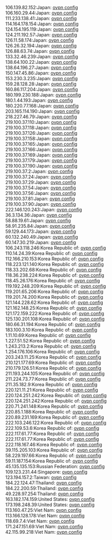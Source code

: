 106.139.82.152:Japan: [ovpn config](vpn/106_139_82_152.ovpn)  
106.160.29.44:Japan: [ovpn config](vpn/106_160_29_44.ovpn)  
111.233.138.41:Japan: [ovpn config](vpn/111_233_138_41.ovpn)  
114.164.178.154:Japan: [ovpn config](vpn/114_164_178_154.ovpn)  
124.154.195.119:Japan: [ovpn config](vpn/124_154_195_119.ovpn)  
124.211.192.57:Japan: [ovpn config](vpn/124_211_192_57.ovpn)  
126.11.58.174:Japan: [ovpn config](vpn/126_11_58_174.ovpn)  
126.26.32.194:Japan: [ovpn config](vpn/126_26_32_194.ovpn)  
126.88.63.74:Japan: [ovpn config](vpn/126_88_63_74.ovpn)  
133.32.46.239:Japan: [ovpn config](vpn/133_32_46_239.ovpn)  
138.64.100.22:Japan: [ovpn config](vpn/138_64_100_22.ovpn)  
138.64.196.27:Japan: [ovpn config](vpn/138_64_196_27.ovpn)  
150.147.45.86:Japan: [ovpn config](vpn/150_147_45_86.ovpn)  
153.230.3.235:Japan: [ovpn config](vpn/153_230_3_235.ovpn)  
159.28.128.28:Japan: [ovpn config](vpn/159_28_128_28.ovpn)  
160.86.117.204:Japan: [ovpn config](vpn/160_86_117_204.ovpn)  
180.199.230.188:Japan: [ovpn config](vpn/180_199_230_188.ovpn)  
180.1.44.193:Japan: [ovpn config](vpn/180_1_44_193.ovpn)  
180.220.77.168:Japan: [ovpn config](vpn/180_220_77_168.ovpn)  
203.165.114.190:Japan: [ovpn config](vpn/203_165_114_190.ovpn)  
218.227.46.79:Japan: [ovpn config](vpn/218_227_46_79.ovpn)  
219.100.37.110:Japan: [ovpn config](vpn/219_100_37_110.ovpn)  
219.100.37.118:Japan: [ovpn config](vpn/219_100_37_118.ovpn)  
219.100.37.126:Japan: [ovpn config](vpn/219_100_37_126.ovpn)  
219.100.37.158:Japan: [ovpn config](vpn/219_100_37_158.ovpn)  
219.100.37.165:Japan: [ovpn config](vpn/219_100_37_165.ovpn)  
219.100.37.166:Japan: [ovpn config](vpn/219_100_37_166.ovpn)  
219.100.37.169:Japan: [ovpn config](vpn/219_100_37_169.ovpn)  
219.100.37.179:Japan: [ovpn config](vpn/219_100_37_179.ovpn)  
219.100.37.190:Japan: [ovpn config](vpn/219_100_37_190.ovpn)  
219.100.37.2:Japan: [ovpn config](vpn/219_100_37_2.ovpn)  
219.100.37.24:Japan: [ovpn config](vpn/219_100_37_24.ovpn)  
219.100.37.29:Japan: [ovpn config](vpn/219_100_37_29.ovpn)  
219.100.37.54:Japan: [ovpn config](vpn/219_100_37_54.ovpn)  
219.100.37.56:Japan: [ovpn config](vpn/219_100_37_56.ovpn)  
219.100.37.81:Japan: [ovpn config](vpn/219_100_37_81.ovpn)  
219.100.37.90:Japan: [ovpn config](vpn/219_100_37_90.ovpn)  
222.146.120.243:Japan: [ovpn config](vpn/222_146_120_243.ovpn)  
36.3.134.36:Japan: [ovpn config](vpn/36_3_134_36.ovpn)  
58.88.19.61:Japan: [ovpn config](vpn/58_88_19_61.ovpn)  
58.91.235.84:Japan: [ovpn config](vpn/58_91_235_84.ovpn)  
59.129.44.173:Japan: [ovpn config](vpn/59_129_44_173.ovpn)  
60.132.240.49:Japan: [ovpn config](vpn/60_132_240_49.ovpn)  
60.147.30.219:Japan: [ovpn config](vpn/60_147_30_219.ovpn)  
106.243.118.246:Korea Republic of: [ovpn config](vpn/106_243_118_246.ovpn)  
110.14.24.39:Korea Republic of: [ovpn config](vpn/110_14_24_39.ovpn)  
112.166.210.153:Korea Republic of: [ovpn config](vpn/112_166_210_153.ovpn)  
118.223.121.140:Korea Republic of: [ovpn config](vpn/118_223_121_140.ovpn)  
118.33.202.68:Korea Republic of: [ovpn config](vpn/118_33_202_68.ovpn)  
118.36.238.224:Korea Republic of: [ovpn config](vpn/118_36_238_224.ovpn)  
118.45.26.176:Korea Republic of: [ovpn config](vpn/118_45_26_176.ovpn)  
119.192.248.209:Korea Republic of: [ovpn config](vpn/119_192_248_209.ovpn)  
119.201.65.206:Korea Republic of: [ovpn config](vpn/119_201_65_206.ovpn)  
119.201.74.200:Korea Republic of: [ovpn config](vpn/119_201_74_200.ovpn)  
121.144.228.62:Korea Republic of: [ovpn config](vpn/121_144_228_62.ovpn)  
121.162.148.25:Korea Republic of: [ovpn config](vpn/121_162_148_25.ovpn)  
121.172.159.222:Korea Republic of: [ovpn config](vpn/121_172_159_222.ovpn)  
125.130.201.108:Korea Republic of: [ovpn config](vpn/125_130_201_108.ovpn)  
180.66.31.194:Korea Republic of: [ovpn config](vpn/180_66_31_194.ovpn)  
183.100.3.10:Korea Republic of: [ovpn config](vpn/183_100_3_10.ovpn)  
1.11.10.69:Korea Republic of: [ovpn config](vpn/1_11_10_69.ovpn)  
1.227.51.52:Korea Republic of: [ovpn config](vpn/1_227_51_52.ovpn)  
1.243.213.2:Korea Republic of: [ovpn config](vpn/1_243_213_2.ovpn)  
1.254.176.106:Korea Republic of: [ovpn config](vpn/1_254_176_106.ovpn)  
203.243.11.25:Korea Republic of: [ovpn config](vpn/203_243_11_25.ovpn)  
210.121.177.69:Korea Republic of: [ovpn config](vpn/210_121_177_69.ovpn)  
210.179.126.51:Korea Republic of: [ovpn config](vpn/210_179_126_51.ovpn)  
211.193.244.105:Korea Republic of: [ovpn config](vpn/211_193_244_105.ovpn)  
211.224.73.77:Korea Republic of: [ovpn config](vpn/211_224_73_77.ovpn)  
211.35.182.9:Korea Republic of: [ovpn config](vpn/211_35_182_9.ovpn)  
220.121.11.21:Korea Republic of: [ovpn config](vpn/220_121_11_21.ovpn)  
220.124.251.242:Korea Republic of: [ovpn config](vpn/220_124_251_242.ovpn)  
220.124.251.242:Korea Republic of: [ovpn config](vpn/220_124_251_242.ovpn)  
220.71.241.148:Korea Republic of: [ovpn config](vpn/220_71_241_148.ovpn)  
220.85.1.188:Korea Republic of: [ovpn config](vpn/220_85_1_188.ovpn)  
220.89.231.169:Korea Republic of: [ovpn config](vpn/220_89_231_169.ovpn)  
222.103.246.122:Korea Republic of: [ovpn config](vpn/222_103_246_122.ovpn)  
222.109.53.6:Korea Republic of: [ovpn config](vpn/222_109_53_6.ovpn)  
222.117.61.77:Korea Republic of: [ovpn config](vpn/222_117_61_77.ovpn)  
222.117.61.77:Korea Republic of: [ovpn config](vpn/222_117_61_77.ovpn)  
222.118.167.46:Korea Republic of: [ovpn config](vpn/222_118_167_46.ovpn)  
39.115.205.103:Korea Republic of: [ovpn config](vpn/39_115_205_103.ovpn)  
58.229.197.66:Korea Republic of: [ovpn config](vpn/58_229_197_66.ovpn)  
59.11.187.154:Korea Republic of: [ovpn config](vpn/59_11_187_154.ovpn)  
45.135.135.153:Russian Federation: [ovpn config](vpn/45_135_135_153.ovpn)  
109.123.231.44:Singapore: [ovpn config](vpn/109_123_231_44.ovpn)  
123.194.157.2:Taiwan: [ovpn config](vpn/123_194_157_2.ovpn)  
184.22.124.47:Thailand: [ovpn config](vpn/184_22_124_47.ovpn)  
184.22.200.59:Thailand: [ovpn config](vpn/184_22_200_59.ovpn)  
49.228.97.254:Thailand: [ovpn config](vpn/49_228_97_254.ovpn)  
163.182.174.159:United States: [ovpn config](vpn/163_182_174_159.ovpn)  
173.198.248.39:United States: [ovpn config](vpn/173_198_248_39.ovpn)  
113.160.47.25:Viet Nam: [ovpn config](vpn/113_160_47_25.ovpn)  
113.166.128.178:Viet Nam: [ovpn config](vpn/113_166_128_178.ovpn)  
118.69.7.4:Viet Nam: [ovpn config](vpn/118_69_7_4.ovpn)  
171.247.151.69:Viet Nam: [ovpn config](vpn/171_247_151_69.ovpn)  
42.115.99.218:Viet Nam: [ovpn config](vpn/42_115_99_218.ovpn)  
